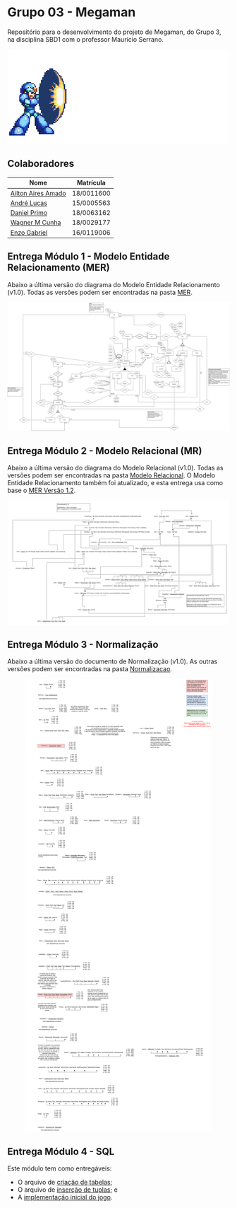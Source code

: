 # Grupo 03 - Megaman


Repositório para o desenvolvimento do projeto de Megaman, do Grupo 3, na disciplina SBD1 com o professor Maurício Serrano.

<p align="center">
    <img src="Assets/mega%20man.gif">
</p>

## Colaboradores

| Nome | Matrícula |
|----|------------|
| [Ailton Aires Amado](https://github.com/ailtonaires) | 18/0011600 |
| [André Lucas](https://github.com/andrelucasf) | 15/0005563 |
| [Daniel Primo](https://github.com/danieldagerom) | 18/0063162 |
| [Wagner M Cunha](https://github.com/wagnermc506) | 18/0029177 |
| [Enzo Gabriel](https://github.com/enzoggqs) | 16/0119006 |

## Entrega Módulo 1 - Modelo Entidade Relacionamento (MER)

Abaixo a última versão do diagrama do Modelo Entidade Relacionamento (v1.0). Todas as versões podem ser encontradas na pasta [MER](./MER).

<p align="center">
    <img src="MER/MER_megaman_mud_v1.0.jpg">
</p>

## Entrega Módulo 2 - Modelo Relacional (MR)

Abaixo a última versão do diagrama do Modelo Relacional (v1.0). Todas as versões podem ser encontradas na pasta [Modelo Relacional](./Modelo_Relacional).
O Modelo Entidade Relacionamento também foi atualizado, e esta entrega usa como base o [MER Versão 1.2](./MER/MER_megaman_mud_v1.2.jpg).

<p align="center">
    <img src="Modelo_Relacional/Modelo_Relacional_v1.0.png">
</p>

## Entrega Módulo 3 - Normalização

Abaixo a última versão do documento de Normalização (v1.0). As outras versões podem ser encontradas na pasta [Normalizacao](./Normalizacao).

<p align="center">
    <img src="Normalizacao/normalizacao_v1.0.jpg">
</p>

## Entrega Módulo 4 - SQL

Este módulo tem como entregáveis:

- O arquivo de [criação de tabelas](SQL/TableCreation.sql);
- O arquivo de [inserção de tuplas](SQL/TuplasCreation.sql); e
- A [implementação inicial do jogo](game).

